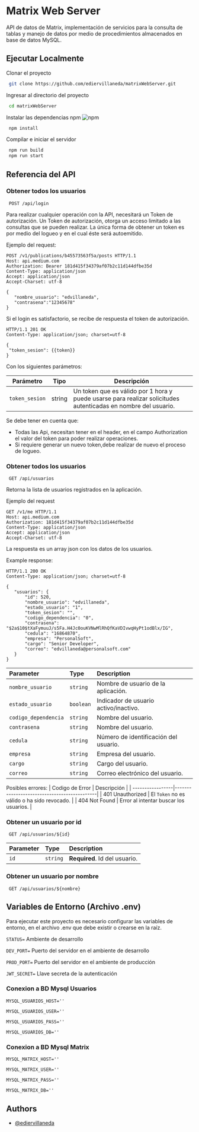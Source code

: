 # Matrix Web Server

API de datos de Matrix, implementación de servicios para la consulta de tablas y manejo de datos por medio de procedimientos almacenados en base de datos MySQL.

## Ejecutar Localmente

Clonar el proyecto

```bash
 git clone https://github.com/ediervillaneda/matrixWebServer.git
```

Ingresar al directorio del proyecto

```bash
 cd matrixWebServer
```

Instalar las dependencias npm ![npm](https://img.shields.io/npm/v/bcryptjs)

```bash
 npm install
```

Compilar e iniciar el servidor

```bash
 npm run build
 npm run start
```

## Referencia del API

### Obtener todos los usuarios

```http
 POST /api/login
```
Para realizar cualquier operación con la API, necesitará un Token de autorización. Un Token de autorización, otorga un acceso limitado a las consultas que se pueden realizar. La única forma de obtener un token es por medio del logueo y en el cual éste será autoemitido.

Ejemplo del request:
```
POST /v1/publications/b45573563f5a/posts HTTP/1.1
Host: api.medium.com
Authorization: Bearer 181d415f34379af07b2c11d144dfbe35d
Content-Type: application/json
Accept: application/json
Accept-Charset: utf-8

{
   "nombre_usuario": "edvillaneda",
   "contrasena":"12345678"
}
```

Si el login es satisfactorio, se recibe de respuesta el token de autorización.
```
HTTP/1.1 201 OK
Content-Type: application/json; charset=utf-8

{
 "token_sesion": {{token}}
}
```
Con los siguientes parámetros:

| Parámetro       | Tipo         |  Descripción                                     |
| -------------   |--------------|--------------------------------------------------|
| `token_sesion`  | string       |  Un token que es válido por 1 hora y puede usarse para realizar solicitudes autenticadas en nombre del usuario. |

Se debe tener en cuenta que:
- Todas las Api, necesitan tener en el header, en el campo Authorization el valor del token para poder realizar operaciones.
- Si requiere generar un nuevo token,debe realizar de nuevo el proceso de logueo.


### **Obtener todos los usuarios**

```http
 GET /api/usuarios
```
Retorna la lista de usuarios registrados en la aplicación.

Ejemplo del request

```
GET /v1/me HTTP/1.1
Host: api.medium.com
Authorization: 181d415f34379af07b2c11d144dfbe35d
Content-Type: application/json
Accept: application/json
Accept-Charset: utf-8
```

La respuesta es un array json con los datos de los usuarios.

Example response:

```
HTTP/1.1 200 OK
Content-Type: application/json; charset=utf-8

{
   "usuarios": {
       "id": 520,
       "nombre_usuario": "edvillaneda",
       "estado_usuario": "1",
       "token_sesion": "",
       "codigo_dependencia": "0",
       "contrasena": "$2a$10$tXaFymuuJ/s5Fa.H4Jc0ouKVNwMlRhQfKaVDIvwqHyPt1odBlx/IG",
       "cedula": "16864870",
       "empresa": "PersonalSoft",
       "cargo": "Senior Developer",
       "correo": "edvillaneda@personalsoft.com"
   }
}
```

| Parameter            | Type      | Description                           |
| :------------------- | :-------- | :-------------------------------------|
| `nombre_usuario`     | `string`  | Nombre de usuario de la aplicación.   |
| `estado_usuario`     | `boolean` | Indicador de usuario activo/inactivo. |
| `codigo_dependencia` | `string`  | Nombre del usuario.                   |
| `contrasena`         | `string`  | Nombre del usuario.                   |
| `cedula`             | `string`  | Número de identificación del usuario. |
| `empresa`            | `string`  | Empresa del usuario.                  |
| `cargo`              | `string`  | Cargo del usuario.                    |
| `correo`             | `string`  | Correo electrónico del usuario.       |

Posibles errores:
| Codigo de Error  | Descripción                                 |
| -----------------|---------------------------------------------|
| 401 Unauthorized | El `Token` no es válido o ha sido revocado. |
| 404 Not Found    | Error al intentar buscar los usuarios.      |


### Obtener un usuario por id

```http
 GET /api/usuarios/${id}
```

| Parameter | Type     | Description                   |
| :-------- | :------- | :---------------------------- |
| `id`      | `string` | **Required**. Id del usuario. |

### Obtener un usuario por nombre

```http
 GET /api/usuarios/${nombre}
```

## Variables de Entorno (Archivo .env)

Para ejecutar este proyecto es necesario configurar las variables de entorno, en el archivo .env que debe existir o crearse en la raíz.

`STATUS=` Ambiente de desarrollo

`DEV_PORT=` Puerto del servidor en el ambiente de desarrollo

`PROD_PORT=` Puerto del servidor en el ambiente de producción

`JWT_SECRET=` Llave secreta de la autenticación

### Conexion a BD Mysql Usuarios

`MYSQL_USUARIOS_HOST=''`

`MYSQL_USUARIOS_USER=''`

`MYSQL_USUARIOS_PASS=''`

`MYSQL_USUARIOS_DB=''`

### Conexion a BD Mysql Matrix

`MYSQL_MATRIX_HOST=''`

`MYSQL_MATRIX_USER=''`

`MYSQL_MATRIX_PASS=''`

`MYSQL_MATRIX_DB=''`

## Authors

- [@ediervillaneda](https://www.github.com/ediervillaneda)

